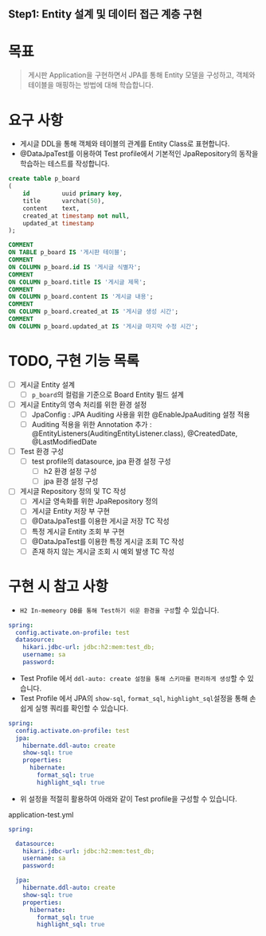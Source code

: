 Step1: Entity 설계 및 데이터 접근 계층 구현
---

# 목표

> 게시판 Application을 구현하면서 JPA를 통해 Entity 모델을 구성하고, 객체와 테이블을 매핑하는 방법에 대해 학습합니다.

# 요구 사항

- 게시글 DDL을 통해 객체와 테이블의 관계를 Entity Class로 표현합니다.
- @DataJpaTest를 이용하여 Test profile에서 기본적인 JpaRepository의 동작을 학습하는 테스트를 작성합니다.

```sql
create table p_board
(
    id         uuid primary key,
    title      varchat(50),
    content    text,
    created_at timestamp not null,
    updated_at timestamp
);

COMMENT
ON TABLE p_board IS '게시판 테이블';
COMMENT
ON COLUMN p_board.id IS '게시글 식별자';
COMMENT
ON COLUMN p_board.title IS '게시글 제목';
COMMENT
ON COLUMN p_board.content IS '게시글 내용';
COMMENT
ON COLUMN p_board.created_at IS '게시글 생성 시간';
COMMENT
ON COLUMN p_board.updated_at IS '게시글 마지막 수정 시간';
```

# TODO, 구현 기능 목록

- [ ] 게시글 Entity 설계
    - [ ] `p_board`의 컬럼을 기준으로 Board Entity 필드 설계
- [ ] 게시글 Entity의 영속 처리를 위한 환경 설정
    - [ ] JpaConfig : JPA Auditing 사용을 위한 @EnableJpaAuditing 설정 적용
    - [ ] Auditing 적용을 위한 Annotation 추가 : @EntityListeners(AuditingEntityListener.class), @CreatedDate,
      @LastModifiedDate
- [ ] Test 환경 구성
    - [ ] test profile의 datasource, jpa 환경 설정 구성
        - [ ] h2 환경 설정 구성
        - [ ] jpa 환경 설정 구성
- [ ] 게시글 Repository 정의 및 TC 작성
    - [ ] 게시글 영속화를 위한 JpaRepository 정의
    - [ ] 게시글 Entity 저장 부 구현
    - [ ] @DataJpaTest를 이용한 게시글 저장 TC 작성
    - [ ] 특정 게시글 Entity 조회 부 구현
    - [ ] @DataJpaTest를 이용한 특정 게시글 조회 TC 작성
    - [ ] 존재 하지 않는 게시글 조회 시 예외 발생 TC 작성

# 구현 시 참고 사항

- `H2 In-memeory DB를 통해 Test하기 쉬운 환경을 구성`할 수 있습니다.

```yml
spring:
  config.activate.on-profile: test
  datasource:
    hikari.jdbc-url: jdbc:h2:mem:test_db;
    username: sa
    password:
```

- Test Profile 에서 `ddl-auto: create 설정을 통해 스키마를 편리하게 생성`할 수 있습니다.
- Test Profile 에서 JPA의 `show-sql`, `format_sql`, `highlight_sql`설정을 통해 손쉽게 실행 쿼리를 확인할 수 있습니다.

```yml
spring:
  config.activate.on-profile: test
  jpa:
    hibernate.ddl-auto: create
    show-sql: true
    properties:
      hibernate:
        format_sql: true
        highlight_sql: true
```

- 위 설정을 적절히 활용하여 아래와 같이 Test profile을 구성할 수 있습니다.

application-test.yml

```yml
spring:

  datasource:
    hikari.jdbc-url: jdbc:h2:mem:test_db;
    username: sa
    password:

  jpa:
    hibernate.ddl-auto: create
    show-sql: true
    properties:
      hibernate:
        format_sql: true
        highlight_sql: true
```
